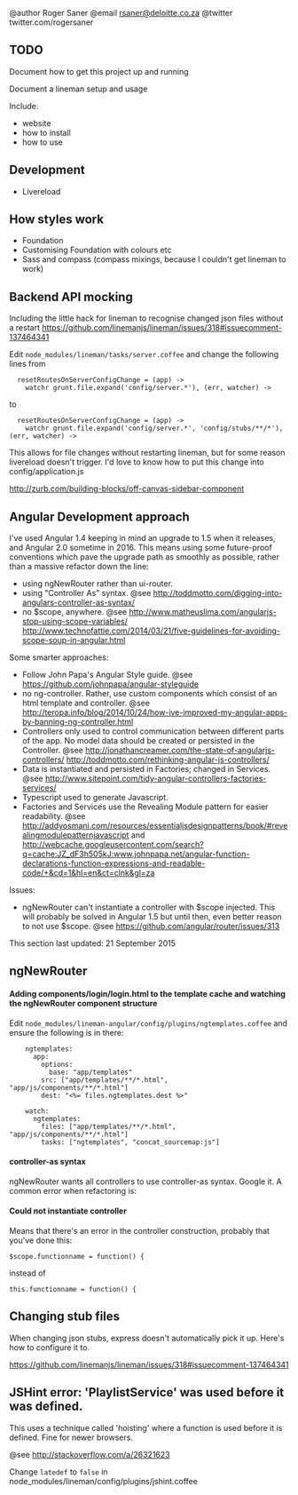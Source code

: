 @author Roger Saner
@email rsaner@deloitte.co.za
@twitter twitter.com/rogersaner

TODO
----

Document how to get this project up and running

Document a lineman setup and usage

Include:

* website
* how to install
* how to use

Development
-----------

* Livereload


How styles work
----------------

* Foundation
* Customising Foundation with colours etc
* Sass and compass (compass mixings, because I couldn't get lineman to work)


Backend API mocking
-------------------

Including the little hack for lineman to recognise changed json files without a restart
https://github.com/linemanjs/lineman/issues/318#issuecomment-137464341

 Edit ```node_modules/lineman/tasks/server.coffee``` and change the following lines from

```
  resetRoutesOnServerConfigChange = (app) ->
    watchr grunt.file.expand('config/server.*'), (err, watcher) ->
```

to

```
  resetRoutesOnServerConfigChange = (app) ->
    watchr grunt.file.expand('config/server.*', 'config/stubs/**/*'), (err, watcher) ->
```

This allows for file changes without restarting lineman, but for some reason livereload doesn't trigger. I'd love to know how to put this change into config/application.js


http://zurb.com/building-blocks/off-canvas-sidebar-component

Angular Development approach
----------------------------

I've used Angular 1.4 keeping in mind an upgrade to 1.5 when it releases, and Angular 2.0 sometime in 2016. This means using some future-proof conventions which pave the
upgrade path as smoothly as possible, rather than a massive refactor down the line:

* using ngNewRouter rather than ui-router.
* using "Controller As" syntax. @see http://toddmotto.com/digging-into-angulars-controller-as-syntax/
* no $scope, anywhere. @see http://www.matheuslima.com/angularjs-stop-using-scope-variables/ http://www.technofattie.com/2014/03/21/five-guidelines-for-avoiding-scope-soup-in-angular.html

Some smarter approaches:

* Follow John Papa's Angular Style guide. @see https://github.com/johnpapa/angular-styleguide
* no ng-controller. Rather, use custom components which consist of an html template and controller. @see http://teropa.info/blog/2014/10/24/how-ive-improved-my-angular-apps-by-banning-ng-controller.html
* Controllers only used to control communication between different parts of the app. No model data should be created or persisted in the Controller. @see http://jonathancreamer.com/the-state-of-angularjs-controllers/ http://toddmotto.com/rethinking-angular-js-controllers/
* Data is instantiated and persisted in Factories; changed in Services. @see http://www.sitepoint.com/tidy-angular-controllers-factories-services/
* Typescript used to generate Javascript.
* Factories and Services use the Revealing Module pattern for easier readability. @see http://addyosmani.com/resources/essentialjsdesignpatterns/book/#revealingmodulepatternjavascript
  and http://webcache.googleusercontent.com/search?q=cache:JZ_dF3h505kJ:www.johnpapa.net/angular-function-declarations-function-expressions-and-readable-code/+&cd=1&hl=en&ct=clnk&gl=za

Issues:
* ngNewRouter can't instantiate a controller with $scope injected. This will probably be solved in Angular 1.5 but until then, even better reason to not use $scope. @see https://github.com/angular/router/issues/313

This section last updated: 21 September 2015

ngNewRouter
-----------

#### Adding components/login/login.html to the template cache and watching the ngNewRouter component structure

Edit ```node_modules/lineman-angular/config/plugins/ngtemplates.coffee``` and ensure the following is in there:

```
    ngtemplates:
      app:
        options:
          base: "app/templates"
        src: ["app/templates/**/*.html", "app/js/components/**/*.html"]
        dest: "<%= files.ngtemplates.dest %>"

    watch:
      ngtemplates:
        files: ["app/templates/**/*.html", "app/js/components/**/*.html"]
        tasks: ["ngtemplates", "concat_sourcemap:js"]
```

#### controller-as syntax

ngNewRouter wants all controllers to use controller-as syntax. Google it. A common error when refactoring is:

#### Could not instantiate controller

Means that there's an error in the controller construction, probably that you've done this:

```$scope.functionname = function() {```

instead of

```this.functionname = function() {```


Changing stub files
-------------------

When changing json stubs, express doesn't automatically pick it up. Here's how to configure it to.

https://github.com/linemanjs/lineman/issues/318#issuecomment-137464341

JSHint error: 'PlaylistService' was used before it was defined.
---------------------------------------------------------------

This uses a technique called 'hoisting' where a function is used before it is defined. Fine for newer browsers.

@see http://stackoverflow.com/a/26321623

Change ```latedef``` to ```false``` in node_modules/lineman/config/plugins/jshint.coffee